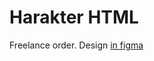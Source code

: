 # Harakter HTML
Freelance order.
Design [in figma](https://www.figma.com/file/zPMaB8uj3f5HTN0iqlCWOD/%D0%A5%D0%B0%D1%80%D0%B0%D0%BA%D1%82%D0%B5%D1%80?node-id=0%3A1)

